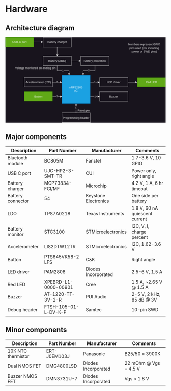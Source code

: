 # Hardware

## Architecture diagram
![HW architecture diagram](/docs/DWG_HW-Architecture.svg)

## Major components
| Description           | Part Number           | Manufacturer          | Comments                          |
| --------------------- | --------------------- | --------------------- | --------------------------------- |
| Bluetooth module      | BC805M                | Fanstel               | 1.7-3.6 V, 10 GPIO                |
| USB C port            | UJC-HP2-3-SMT-TR      | CUI                   | Power only, right angle           |
| Battery charger       | MCP73834-FCI/MF       | Microchip             | 4.2 V, 1 A, 6 hr timeout          |
| Battery connector     | 54                    | Keystone Electronics  | One side per battery              |
| LDO                   | TPS7A0218             | Texas Instruments     | 1.8 V, 60 nA quiescent current    |
| Battery monitor       | STC3100               | STMicroelectronics    | I2C, V, I, charge percent         |
| Accelerometer         | LIS2DTW12TR           | STMicroelectronics    | I2C, 1.62-3.6 V                   |
| Button                | PTS645VK58-2 LFS      | C&K                   | Right angle                       |
| LED driver            | PAM2808               | Diodes Incorporated   | 2.5-6 V, 1.5 A                    |
| Red LED               | XPEBRD-L1-0000-00901  | Cree                  | 1.5 A, ~2.65 V @ 1.5 A            |
| Buzzer                | AT-1220-TT-3V-2-R     | PUI Audio             | 2-5 V, 2 kHz, 85 dB @ 3V          |
| Debug header          | FTSH-105-01-L-DV-K-P  | Samtec                | 10-pin SWD                        |

## Minor components
| Description           | Part Number           | Manufacturer          | Comments                          |
| --------------------- | --------------------- | --------------------- | --------------------------------- |
| 10K NTC thermistor    | ERT-J0EM103J          | Panasonic             | B25/50 = 3900K                    |
| Dual NMOS FET         | DMG4800LSD            | Diodes Incorporated   | 22 mOhm @ Vgs = 4.5 V             |
| Buzzer NMOS FET       | DMN3731U-7            | Diodes Incorporated   | Vgs < 1.8 V                       |